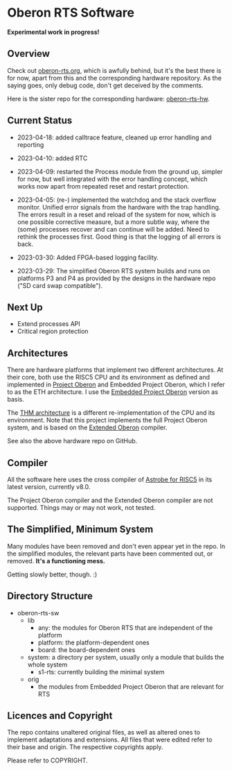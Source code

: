 # Oberon RTS Software

**Experimental work in progress!**

## Overview

Check out [oberon-rts.org](https://oberon-rts.org), which is awfully behind, but it's the best there is for now, apart from this and the corresponding hardware repository. As the saying goes, only debug code, don't get deceived by the comments.

Here is the sister repo for the corresponding hardware: [oberon-rts-hw](https://github.com/ygrayne/oberon-rts-hw).


## Current Status

* 2023-04-18: added calltrace feature, cleaned up error handling and reporting

* 2023-04-10: added RTC

* 2023-04-09: restarted the Process module from the ground up, simpler for now, but well integrated with the error handling concept, which works now apart from repeated reset and restart protection.

* 2023-04-05: (re-) implemented the watchdog and the stack overflow monitor. Unified error signals from the hardware with the trap handling. The errors result in a reset and reload of the system for now, which is one possible corrective measure, but a more subtle way, where the (some) processes recover and can continue will be added. Need to rethink the processes first. Good thing is that the logging of all errors is back.

* 2023-03-30: Added FPGA-based logging facility.

* 2023-03-29: The simplified Oberon RTS system builds and runs on platforms P3 and P4 as provided by the designs in the hardware repo ("SD card swap compatible").


## Next Up

* Extend processes API
* Critical region protection


## Architectures

There are hardware platforms that implement two different architectures. At their core, both use the RISC5 CPU and its environment as defined and implemented in [Project Oberon](http://projectoberon.net) and Embedded Project Oberon, which I refer to as the ETH architecture. I use the [Embedded Project Oberon](https://astrobe.com/RISC5/ReadMe.htm) version as basis.

The [THM architecture](https://github.com/hgeisse/THM-Oberon) is a different re-implementation of the CPU and its environment. Note that this project implements the full Project Oberon system, and is based on the [Extended Oberon](https://github.com/andreaspirklbauer) compiler.

See also the above hardware repo on GitHub.


## Compiler

All the software here uses the cross compiler of [Astrobe for RISC5](https://www.astrobe.com/RISC5/default.htm) in its latest version, currently v8.0.

The Project Oberon compiler and the Extended Oberon compiler are not supported. Things may or may not work, not tested.


## The Simplified, Minimum System

Many modules have been removed and don't even appear yet in the repo. In the simplified modules, the relevant parts have been commented out, or removed. **It's a functioning mess.**

Getting slowly better, though. :)


## Directory Structure

* oberon-rts-sw
  * lib
    * any: the modules for Oberon RTS that are independent of the platform
    * platform: the platform-dependent ones
    * board: the board-dependent ones
  * system: a directory per system, usually only a module that builds the whole system
    * s1-rts: currently building the minimal system
  * orig
    * the modules from Embedded Project Oberon that are relevant for RTS


## Licences and Copyright

The repo contains unaltered original files, as well as altered ones to implement adaptations and extensions. All files that were edited refer to their base and origin. The respective copyrights apply.

Please refer to COPYRIGHT.